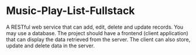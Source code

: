 # Music-Play-List-Fullstack
A RESTful web service that can add, edit, delete and update records. You may use a database. The project should have a frontend (client application) that can display the data retrieved from the server. The client can also store, update and delete data in the server.